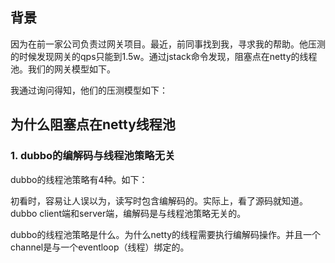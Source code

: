 ## 背景
因为在前一家公司负责过网关项目。最近，前同事找到我，寻求我的帮助。他压测的时候发现网关的qps只能到1.5w。通过jstack命令发现，阻塞点在netty的线程池。我们的网关模型如下。

我通过询问得知，他们的压测模型如下：

## 为什么阻塞点在netty线程池
### 1. dubbo的编解码与线程池策略无关
dubbo的线程池策略有4种。如下：

初看时，容易让人误以为，读写时包含编解码的。实际上，看了源码就知道。dubbo client端和server端，编解码是与线程池策略无关的。

dubbo的线程池策略是什么。为什么netty的线程需要执行编解码操作。并且一个channel是与一个eventloop（线程）绑定的。